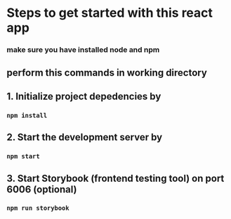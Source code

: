 # Steps to get started with this react app

### make sure you have installed node and npm

## perform this commands in working directory

## 1. Initialize project depedencies by

### `npm install`

## 2. Start the development server by
### `npm start`

## 3. Start Storybook (frontend testing tool) on port 6006 (optional)
### `npm run storybook`